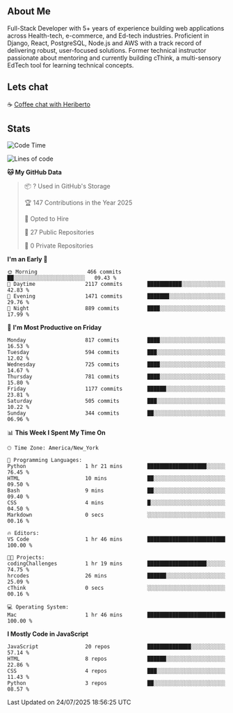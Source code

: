 ## About Me
Full-Stack Developer with 5+ years of experience building web applications across Health-tech, e-commerce, and Ed-tech industries. Proficient in Django, React, PostgreSQL, Node.js and AWS with a track record of delivering robust, user-focused solutions. Former technical instructor passionate about mentoring and currently building cThink, a multi-sensory EdTech tool for learning technical concepts.

## Lets chat
☕ [Coffee chat with Heriberto](https://calendly.com/hroman_codes/coffee-chat-with-heriberto)

## Stats
<!--START_SECTION:waka-->
![Code Time](http://img.shields.io/badge/Code%20Time-1%2C869%20hrs%2011%20mins-blue)

![Lines of code](https://img.shields.io/badge/From%20Hello%20World%20I%27ve%20Written-1.3%20million%20lines%20of%20code-blue)

**🐱 My GitHub Data** 

> 📦 ? Used in GitHub's Storage 
 > 
> 🏆 147 Contributions in the Year 2025
 > 
> 💼 Opted to Hire
 > 
> 📜 27 Public Repositories 
 > 
> 🔑 0 Private Repositories 
 > 
**I'm an Early 🐤** 

```text
🌞 Morning                466 commits         ██░░░░░░░░░░░░░░░░░░░░░░░   09.43 % 
🌆 Daytime                2117 commits        ███████████░░░░░░░░░░░░░░   42.83 % 
🌃 Evening                1471 commits        ███████░░░░░░░░░░░░░░░░░░   29.76 % 
🌙 Night                  889 commits         ████░░░░░░░░░░░░░░░░░░░░░   17.99 % 
```
📅 **I'm Most Productive on Friday** 

```text
Monday                   817 commits         ████░░░░░░░░░░░░░░░░░░░░░   16.53 % 
Tuesday                  594 commits         ███░░░░░░░░░░░░░░░░░░░░░░   12.02 % 
Wednesday                725 commits         ████░░░░░░░░░░░░░░░░░░░░░   14.67 % 
Thursday                 781 commits         ████░░░░░░░░░░░░░░░░░░░░░   15.80 % 
Friday                   1177 commits        ██████░░░░░░░░░░░░░░░░░░░   23.81 % 
Saturday                 505 commits         ███░░░░░░░░░░░░░░░░░░░░░░   10.22 % 
Sunday                   344 commits         ██░░░░░░░░░░░░░░░░░░░░░░░   06.96 % 
```


📊 **This Week I Spent My Time On** 

```text
🕑︎ Time Zone: America/New_York

💬 Programming Languages: 
Python                   1 hr 21 mins        ███████████████████░░░░░░   76.45 % 
HTML                     10 mins             ██░░░░░░░░░░░░░░░░░░░░░░░   09.50 % 
Bash                     9 mins              ██░░░░░░░░░░░░░░░░░░░░░░░   09.40 % 
CSS                      4 mins              █░░░░░░░░░░░░░░░░░░░░░░░░   04.50 % 
Markdown                 0 secs              ░░░░░░░░░░░░░░░░░░░░░░░░░   00.16 % 

🔥 Editors: 
VS Code                  1 hr 46 mins        █████████████████████████   100.00 % 

🐱‍💻 Projects: 
codingChallenges         1 hr 19 mins        ███████████████████░░░░░░   74.75 % 
hrcodes                  26 mins             ██████░░░░░░░░░░░░░░░░░░░   25.09 % 
cThink                   0 secs              ░░░░░░░░░░░░░░░░░░░░░░░░░   00.16 % 

💻 Operating System: 
Mac                      1 hr 46 mins        █████████████████████████   100.00 % 
```

**I Mostly Code in JavaScript** 

```text
JavaScript               20 repos            ██████████████░░░░░░░░░░░   57.14 % 
HTML                     8 repos             ██████░░░░░░░░░░░░░░░░░░░   22.86 % 
CSS                      4 repos             ███░░░░░░░░░░░░░░░░░░░░░░   11.43 % 
Python                   3 repos             ██░░░░░░░░░░░░░░░░░░░░░░░   08.57 % 
```




 Last Updated on 24/07/2025 18:56:25 UTC
<!--END_SECTION:waka-->

<!--
**heriberto-codes/heriberto-codes** is a ✨ _special_ ✨ repository because its `README.md` (this file) appears on your GitHub profile.

Here are some ideas to get you started:

- 🔭 I’m currently working on ...
- 🌱 I’m currently learning ...
- 👯 I’m looking to collaborate on ...
- 🤔 I’m looking for help with ...
- 💬 Ask me about ...
- 📫 How to reach me: ...
- 😄 Pronouns: ...
- ⚡ Fun fact: ...
-->
